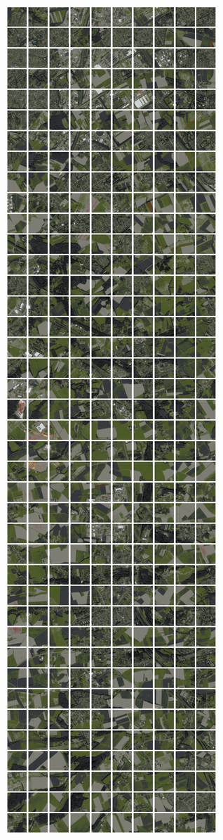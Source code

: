 <html>
<div>
<img src="https://github.com/HakkaTjakka/NL_TILE_MAP/blob/main/18/621/-1017/r.6210.-10170.png" height="44" width="44">
<img src="https://github.com/HakkaTjakka/NL_TILE_MAP/blob/main/18/621/-1017/r.6211.-10170.png" height="44" width="44">
<img src="https://github.com/HakkaTjakka/NL_TILE_MAP/blob/main/18/621/-1017/r.6212.-10170.png" height="44" width="44">
<img src="https://github.com/HakkaTjakka/NL_TILE_MAP/blob/main/18/621/-1017/r.6213.-10170.png" height="44" width="44">
<img src="https://github.com/HakkaTjakka/NL_TILE_MAP/blob/main/18/621/-1017/r.6214.-10170.png" height="44" width="44">
<img src="https://github.com/HakkaTjakka/NL_TILE_MAP/blob/main/18/621/-1017/r.6215.-10170.png" height="44" width="44">
<img src="https://github.com/HakkaTjakka/NL_TILE_MAP/blob/main/18/621/-1017/r.6216.-10170.png" height="44" width="44">
<img src="https://github.com/HakkaTjakka/NL_TILE_MAP/blob/main/18/621/-1017/r.6217.-10170.png" height="44" width="44">
<img src="https://github.com/HakkaTjakka/NL_TILE_MAP/blob/main/18/621/-1017/r.6218.-10170.png" height="44" width="44">
<img src="https://github.com/HakkaTjakka/NL_TILE_MAP/blob/main/18/621/-1017/r.6219.-10170.png" height="44" width="44">
<img src="https://github.com/HakkaTjakka/NL_TILE_MAP/blob/main/18/622/-1017/r.6220.-10170.png" height="44" width="44">
<img src="https://github.com/HakkaTjakka/NL_TILE_MAP/blob/main/18/622/-1017/r.6221.-10170.png" height="44" width="44">
<img src="https://github.com/HakkaTjakka/NL_TILE_MAP/blob/main/18/622/-1017/r.6222.-10170.png" height="44" width="44">
<img src="https://github.com/HakkaTjakka/NL_TILE_MAP/blob/main/18/622/-1017/r.6223.-10170.png" height="44" width="44">
<img src="https://github.com/HakkaTjakka/NL_TILE_MAP/blob/main/18/622/-1017/r.6224.-10170.png" height="44" width="44">
<img src="https://github.com/HakkaTjakka/NL_TILE_MAP/blob/main/18/622/-1017/r.6225.-10170.png" height="44" width="44">
<img src="https://github.com/HakkaTjakka/NL_TILE_MAP/blob/main/18/622/-1017/r.6226.-10170.png" height="44" width="44">
<img src="https://github.com/HakkaTjakka/NL_TILE_MAP/blob/main/18/622/-1017/r.6227.-10170.png" height="44" width="44">
<img src="https://github.com/HakkaTjakka/NL_TILE_MAP/blob/main/18/622/-1017/r.6228.-10170.png" height="44" width="44">
<img src="https://github.com/HakkaTjakka/NL_TILE_MAP/blob/main/18/622/-1017/r.6229.-10170.png" height="44" width="44">
<br>
<img src="https://github.com/HakkaTjakka/NL_TILE_MAP/blob/main/18/621/-1017/r.6210.-10169.png" height="44" width="44">
<img src="https://github.com/HakkaTjakka/NL_TILE_MAP/blob/main/18/621/-1017/r.6211.-10169.png" height="44" width="44">
<img src="https://github.com/HakkaTjakka/NL_TILE_MAP/blob/main/18/621/-1017/r.6212.-10169.png" height="44" width="44">
<img src="https://github.com/HakkaTjakka/NL_TILE_MAP/blob/main/18/621/-1017/r.6213.-10169.png" height="44" width="44">
<img src="https://github.com/HakkaTjakka/NL_TILE_MAP/blob/main/18/621/-1017/r.6214.-10169.png" height="44" width="44">
<img src="https://github.com/HakkaTjakka/NL_TILE_MAP/blob/main/18/621/-1017/r.6215.-10169.png" height="44" width="44">
<img src="https://github.com/HakkaTjakka/NL_TILE_MAP/blob/main/18/621/-1017/r.6216.-10169.png" height="44" width="44">
<img src="https://github.com/HakkaTjakka/NL_TILE_MAP/blob/main/18/621/-1017/r.6217.-10169.png" height="44" width="44">
<img src="https://github.com/HakkaTjakka/NL_TILE_MAP/blob/main/18/621/-1017/r.6218.-10169.png" height="44" width="44">
<img src="https://github.com/HakkaTjakka/NL_TILE_MAP/blob/main/18/621/-1017/r.6219.-10169.png" height="44" width="44">
<img src="https://github.com/HakkaTjakka/NL_TILE_MAP/blob/main/18/622/-1017/r.6220.-10169.png" height="44" width="44">
<img src="https://github.com/HakkaTjakka/NL_TILE_MAP/blob/main/18/622/-1017/r.6221.-10169.png" height="44" width="44">
<img src="https://github.com/HakkaTjakka/NL_TILE_MAP/blob/main/18/622/-1017/r.6222.-10169.png" height="44" width="44">
<img src="https://github.com/HakkaTjakka/NL_TILE_MAP/blob/main/18/622/-1017/r.6223.-10169.png" height="44" width="44">
<img src="https://github.com/HakkaTjakka/NL_TILE_MAP/blob/main/18/622/-1017/r.6224.-10169.png" height="44" width="44">
<img src="https://github.com/HakkaTjakka/NL_TILE_MAP/blob/main/18/622/-1017/r.6225.-10169.png" height="44" width="44">
<img src="https://github.com/HakkaTjakka/NL_TILE_MAP/blob/main/18/622/-1017/r.6226.-10169.png" height="44" width="44">
<img src="https://github.com/HakkaTjakka/NL_TILE_MAP/blob/main/18/622/-1017/r.6227.-10169.png" height="44" width="44">
<img src="https://github.com/HakkaTjakka/NL_TILE_MAP/blob/main/18/622/-1017/r.6228.-10169.png" height="44" width="44">
<img src="https://github.com/HakkaTjakka/NL_TILE_MAP/blob/main/18/622/-1017/r.6229.-10169.png" height="44" width="44">
<br>
<img src="https://github.com/HakkaTjakka/NL_TILE_MAP/blob/main/18/621/-1017/r.6210.-10168.png" height="44" width="44">
<img src="https://github.com/HakkaTjakka/NL_TILE_MAP/blob/main/18/621/-1017/r.6211.-10168.png" height="44" width="44">
<img src="https://github.com/HakkaTjakka/NL_TILE_MAP/blob/main/18/621/-1017/r.6212.-10168.png" height="44" width="44">
<img src="https://github.com/HakkaTjakka/NL_TILE_MAP/blob/main/18/621/-1017/r.6213.-10168.png" height="44" width="44">
<img src="https://github.com/HakkaTjakka/NL_TILE_MAP/blob/main/18/621/-1017/r.6214.-10168.png" height="44" width="44">
<img src="https://github.com/HakkaTjakka/NL_TILE_MAP/blob/main/18/621/-1017/r.6215.-10168.png" height="44" width="44">
<img src="https://github.com/HakkaTjakka/NL_TILE_MAP/blob/main/18/621/-1017/r.6216.-10168.png" height="44" width="44">
<img src="https://github.com/HakkaTjakka/NL_TILE_MAP/blob/main/18/621/-1017/r.6217.-10168.png" height="44" width="44">
<img src="https://github.com/HakkaTjakka/NL_TILE_MAP/blob/main/18/621/-1017/r.6218.-10168.png" height="44" width="44">
<img src="https://github.com/HakkaTjakka/NL_TILE_MAP/blob/main/18/621/-1017/r.6219.-10168.png" height="44" width="44">
<img src="https://github.com/HakkaTjakka/NL_TILE_MAP/blob/main/18/622/-1017/r.6220.-10168.png" height="44" width="44">
<img src="https://github.com/HakkaTjakka/NL_TILE_MAP/blob/main/18/622/-1017/r.6221.-10168.png" height="44" width="44">
<img src="https://github.com/HakkaTjakka/NL_TILE_MAP/blob/main/18/622/-1017/r.6222.-10168.png" height="44" width="44">
<img src="https://github.com/HakkaTjakka/NL_TILE_MAP/blob/main/18/622/-1017/r.6223.-10168.png" height="44" width="44">
<img src="https://github.com/HakkaTjakka/NL_TILE_MAP/blob/main/18/622/-1017/r.6224.-10168.png" height="44" width="44">
<img src="https://github.com/HakkaTjakka/NL_TILE_MAP/blob/main/18/622/-1017/r.6225.-10168.png" height="44" width="44">
<img src="https://github.com/HakkaTjakka/NL_TILE_MAP/blob/main/18/622/-1017/r.6226.-10168.png" height="44" width="44">
<img src="https://github.com/HakkaTjakka/NL_TILE_MAP/blob/main/18/622/-1017/r.6227.-10168.png" height="44" width="44">
<img src="https://github.com/HakkaTjakka/NL_TILE_MAP/blob/main/18/622/-1017/r.6228.-10168.png" height="44" width="44">
<img src="https://github.com/HakkaTjakka/NL_TILE_MAP/blob/main/18/622/-1017/r.6229.-10168.png" height="44" width="44">
<br>
<img src="https://github.com/HakkaTjakka/NL_TILE_MAP/blob/main/18/621/-1017/r.6210.-10167.png" height="44" width="44">
<img src="https://github.com/HakkaTjakka/NL_TILE_MAP/blob/main/18/621/-1017/r.6211.-10167.png" height="44" width="44">
<img src="https://github.com/HakkaTjakka/NL_TILE_MAP/blob/main/18/621/-1017/r.6212.-10167.png" height="44" width="44">
<img src="https://github.com/HakkaTjakka/NL_TILE_MAP/blob/main/18/621/-1017/r.6213.-10167.png" height="44" width="44">
<img src="https://github.com/HakkaTjakka/NL_TILE_MAP/blob/main/18/621/-1017/r.6214.-10167.png" height="44" width="44">
<img src="https://github.com/HakkaTjakka/NL_TILE_MAP/blob/main/18/621/-1017/r.6215.-10167.png" height="44" width="44">
<img src="https://github.com/HakkaTjakka/NL_TILE_MAP/blob/main/18/621/-1017/r.6216.-10167.png" height="44" width="44">
<img src="https://github.com/HakkaTjakka/NL_TILE_MAP/blob/main/18/621/-1017/r.6217.-10167.png" height="44" width="44">
<img src="https://github.com/HakkaTjakka/NL_TILE_MAP/blob/main/18/621/-1017/r.6218.-10167.png" height="44" width="44">
<img src="https://github.com/HakkaTjakka/NL_TILE_MAP/blob/main/18/621/-1017/r.6219.-10167.png" height="44" width="44">
<img src="https://github.com/HakkaTjakka/NL_TILE_MAP/blob/main/18/622/-1017/r.6220.-10167.png" height="44" width="44">
<img src="https://github.com/HakkaTjakka/NL_TILE_MAP/blob/main/18/622/-1017/r.6221.-10167.png" height="44" width="44">
<img src="https://github.com/HakkaTjakka/NL_TILE_MAP/blob/main/18/622/-1017/r.6222.-10167.png" height="44" width="44">
<img src="https://github.com/HakkaTjakka/NL_TILE_MAP/blob/main/18/622/-1017/r.6223.-10167.png" height="44" width="44">
<img src="https://github.com/HakkaTjakka/NL_TILE_MAP/blob/main/18/622/-1017/r.6224.-10167.png" height="44" width="44">
<img src="https://github.com/HakkaTjakka/NL_TILE_MAP/blob/main/18/622/-1017/r.6225.-10167.png" height="44" width="44">
<img src="https://github.com/HakkaTjakka/NL_TILE_MAP/blob/main/18/622/-1017/r.6226.-10167.png" height="44" width="44">
<img src="https://github.com/HakkaTjakka/NL_TILE_MAP/blob/main/18/622/-1017/r.6227.-10167.png" height="44" width="44">
<img src="https://github.com/HakkaTjakka/NL_TILE_MAP/blob/main/18/622/-1017/r.6228.-10167.png" height="44" width="44">
<img src="https://github.com/HakkaTjakka/NL_TILE_MAP/blob/main/18/622/-1017/r.6229.-10167.png" height="44" width="44">
<br>
<img src="https://github.com/HakkaTjakka/NL_TILE_MAP/blob/main/18/621/-1017/r.6210.-10166.png" height="44" width="44">
<img src="https://github.com/HakkaTjakka/NL_TILE_MAP/blob/main/18/621/-1017/r.6211.-10166.png" height="44" width="44">
<img src="https://github.com/HakkaTjakka/NL_TILE_MAP/blob/main/18/621/-1017/r.6212.-10166.png" height="44" width="44">
<img src="https://github.com/HakkaTjakka/NL_TILE_MAP/blob/main/18/621/-1017/r.6213.-10166.png" height="44" width="44">
<img src="https://github.com/HakkaTjakka/NL_TILE_MAP/blob/main/18/621/-1017/r.6214.-10166.png" height="44" width="44">
<img src="https://github.com/HakkaTjakka/NL_TILE_MAP/blob/main/18/621/-1017/r.6215.-10166.png" height="44" width="44">
<img src="https://github.com/HakkaTjakka/NL_TILE_MAP/blob/main/18/621/-1017/r.6216.-10166.png" height="44" width="44">
<img src="https://github.com/HakkaTjakka/NL_TILE_MAP/blob/main/18/621/-1017/r.6217.-10166.png" height="44" width="44">
<img src="https://github.com/HakkaTjakka/NL_TILE_MAP/blob/main/18/621/-1017/r.6218.-10166.png" height="44" width="44">
<img src="https://github.com/HakkaTjakka/NL_TILE_MAP/blob/main/18/621/-1017/r.6219.-10166.png" height="44" width="44">
<img src="https://github.com/HakkaTjakka/NL_TILE_MAP/blob/main/18/622/-1017/r.6220.-10166.png" height="44" width="44">
<img src="https://github.com/HakkaTjakka/NL_TILE_MAP/blob/main/18/622/-1017/r.6221.-10166.png" height="44" width="44">
<img src="https://github.com/HakkaTjakka/NL_TILE_MAP/blob/main/18/622/-1017/r.6222.-10166.png" height="44" width="44">
<img src="https://github.com/HakkaTjakka/NL_TILE_MAP/blob/main/18/622/-1017/r.6223.-10166.png" height="44" width="44">
<img src="https://github.com/HakkaTjakka/NL_TILE_MAP/blob/main/18/622/-1017/r.6224.-10166.png" height="44" width="44">
<img src="https://github.com/HakkaTjakka/NL_TILE_MAP/blob/main/18/622/-1017/r.6225.-10166.png" height="44" width="44">
<img src="https://github.com/HakkaTjakka/NL_TILE_MAP/blob/main/18/622/-1017/r.6226.-10166.png" height="44" width="44">
<img src="https://github.com/HakkaTjakka/NL_TILE_MAP/blob/main/18/622/-1017/r.6227.-10166.png" height="44" width="44">
<img src="https://github.com/HakkaTjakka/NL_TILE_MAP/blob/main/18/622/-1017/r.6228.-10166.png" height="44" width="44">
<img src="https://github.com/HakkaTjakka/NL_TILE_MAP/blob/main/18/622/-1017/r.6229.-10166.png" height="44" width="44">
<br>
<img src="https://github.com/HakkaTjakka/NL_TILE_MAP/blob/main/18/621/-1017/r.6210.-10165.png" height="44" width="44">
<img src="https://github.com/HakkaTjakka/NL_TILE_MAP/blob/main/18/621/-1017/r.6211.-10165.png" height="44" width="44">
<img src="https://github.com/HakkaTjakka/NL_TILE_MAP/blob/main/18/621/-1017/r.6212.-10165.png" height="44" width="44">
<img src="https://github.com/HakkaTjakka/NL_TILE_MAP/blob/main/18/621/-1017/r.6213.-10165.png" height="44" width="44">
<img src="https://github.com/HakkaTjakka/NL_TILE_MAP/blob/main/18/621/-1017/r.6214.-10165.png" height="44" width="44">
<img src="https://github.com/HakkaTjakka/NL_TILE_MAP/blob/main/18/621/-1017/r.6215.-10165.png" height="44" width="44">
<img src="https://github.com/HakkaTjakka/NL_TILE_MAP/blob/main/18/621/-1017/r.6216.-10165.png" height="44" width="44">
<img src="https://github.com/HakkaTjakka/NL_TILE_MAP/blob/main/18/621/-1017/r.6217.-10165.png" height="44" width="44">
<img src="https://github.com/HakkaTjakka/NL_TILE_MAP/blob/main/18/621/-1017/r.6218.-10165.png" height="44" width="44">
<img src="https://github.com/HakkaTjakka/NL_TILE_MAP/blob/main/18/621/-1017/r.6219.-10165.png" height="44" width="44">
<img src="https://github.com/HakkaTjakka/NL_TILE_MAP/blob/main/18/622/-1017/r.6220.-10165.png" height="44" width="44">
<img src="https://github.com/HakkaTjakka/NL_TILE_MAP/blob/main/18/622/-1017/r.6221.-10165.png" height="44" width="44">
<img src="https://github.com/HakkaTjakka/NL_TILE_MAP/blob/main/18/622/-1017/r.6222.-10165.png" height="44" width="44">
<img src="https://github.com/HakkaTjakka/NL_TILE_MAP/blob/main/18/622/-1017/r.6223.-10165.png" height="44" width="44">
<img src="https://github.com/HakkaTjakka/NL_TILE_MAP/blob/main/18/622/-1017/r.6224.-10165.png" height="44" width="44">
<img src="https://github.com/HakkaTjakka/NL_TILE_MAP/blob/main/18/622/-1017/r.6225.-10165.png" height="44" width="44">
<img src="https://github.com/HakkaTjakka/NL_TILE_MAP/blob/main/18/622/-1017/r.6226.-10165.png" height="44" width="44">
<img src="https://github.com/HakkaTjakka/NL_TILE_MAP/blob/main/18/622/-1017/r.6227.-10165.png" height="44" width="44">
<img src="https://github.com/HakkaTjakka/NL_TILE_MAP/blob/main/18/622/-1017/r.6228.-10165.png" height="44" width="44">
<img src="https://github.com/HakkaTjakka/NL_TILE_MAP/blob/main/18/622/-1017/r.6229.-10165.png" height="44" width="44">
<br>
<img src="https://github.com/HakkaTjakka/NL_TILE_MAP/blob/main/18/621/-1017/r.6210.-10164.png" height="44" width="44">
<img src="https://github.com/HakkaTjakka/NL_TILE_MAP/blob/main/18/621/-1017/r.6211.-10164.png" height="44" width="44">
<img src="https://github.com/HakkaTjakka/NL_TILE_MAP/blob/main/18/621/-1017/r.6212.-10164.png" height="44" width="44">
<img src="https://github.com/HakkaTjakka/NL_TILE_MAP/blob/main/18/621/-1017/r.6213.-10164.png" height="44" width="44">
<img src="https://github.com/HakkaTjakka/NL_TILE_MAP/blob/main/18/621/-1017/r.6214.-10164.png" height="44" width="44">
<img src="https://github.com/HakkaTjakka/NL_TILE_MAP/blob/main/18/621/-1017/r.6215.-10164.png" height="44" width="44">
<img src="https://github.com/HakkaTjakka/NL_TILE_MAP/blob/main/18/621/-1017/r.6216.-10164.png" height="44" width="44">
<img src="https://github.com/HakkaTjakka/NL_TILE_MAP/blob/main/18/621/-1017/r.6217.-10164.png" height="44" width="44">
<img src="https://github.com/HakkaTjakka/NL_TILE_MAP/blob/main/18/621/-1017/r.6218.-10164.png" height="44" width="44">
<img src="https://github.com/HakkaTjakka/NL_TILE_MAP/blob/main/18/621/-1017/r.6219.-10164.png" height="44" width="44">
<img src="https://github.com/HakkaTjakka/NL_TILE_MAP/blob/main/18/622/-1017/r.6220.-10164.png" height="44" width="44">
<img src="https://github.com/HakkaTjakka/NL_TILE_MAP/blob/main/18/622/-1017/r.6221.-10164.png" height="44" width="44">
<img src="https://github.com/HakkaTjakka/NL_TILE_MAP/blob/main/18/622/-1017/r.6222.-10164.png" height="44" width="44">
<img src="https://github.com/HakkaTjakka/NL_TILE_MAP/blob/main/18/622/-1017/r.6223.-10164.png" height="44" width="44">
<img src="https://github.com/HakkaTjakka/NL_TILE_MAP/blob/main/18/622/-1017/r.6224.-10164.png" height="44" width="44">
<img src="https://github.com/HakkaTjakka/NL_TILE_MAP/blob/main/18/622/-1017/r.6225.-10164.png" height="44" width="44">
<img src="https://github.com/HakkaTjakka/NL_TILE_MAP/blob/main/18/622/-1017/r.6226.-10164.png" height="44" width="44">
<img src="https://github.com/HakkaTjakka/NL_TILE_MAP/blob/main/18/622/-1017/r.6227.-10164.png" height="44" width="44">
<img src="https://github.com/HakkaTjakka/NL_TILE_MAP/blob/main/18/622/-1017/r.6228.-10164.png" height="44" width="44">
<img src="https://github.com/HakkaTjakka/NL_TILE_MAP/blob/main/18/622/-1017/r.6229.-10164.png" height="44" width="44">
<br>
<img src="https://github.com/HakkaTjakka/NL_TILE_MAP/blob/main/18/621/-1017/r.6210.-10163.png" height="44" width="44">
<img src="https://github.com/HakkaTjakka/NL_TILE_MAP/blob/main/18/621/-1017/r.6211.-10163.png" height="44" width="44">
<img src="https://github.com/HakkaTjakka/NL_TILE_MAP/blob/main/18/621/-1017/r.6212.-10163.png" height="44" width="44">
<img src="https://github.com/HakkaTjakka/NL_TILE_MAP/blob/main/18/621/-1017/r.6213.-10163.png" height="44" width="44">
<img src="https://github.com/HakkaTjakka/NL_TILE_MAP/blob/main/18/621/-1017/r.6214.-10163.png" height="44" width="44">
<img src="https://github.com/HakkaTjakka/NL_TILE_MAP/blob/main/18/621/-1017/r.6215.-10163.png" height="44" width="44">
<img src="https://github.com/HakkaTjakka/NL_TILE_MAP/blob/main/18/621/-1017/r.6216.-10163.png" height="44" width="44">
<img src="https://github.com/HakkaTjakka/NL_TILE_MAP/blob/main/18/621/-1017/r.6217.-10163.png" height="44" width="44">
<img src="https://github.com/HakkaTjakka/NL_TILE_MAP/blob/main/18/621/-1017/r.6218.-10163.png" height="44" width="44">
<img src="https://github.com/HakkaTjakka/NL_TILE_MAP/blob/main/18/621/-1017/r.6219.-10163.png" height="44" width="44">
<img src="https://github.com/HakkaTjakka/NL_TILE_MAP/blob/main/18/622/-1017/r.6220.-10163.png" height="44" width="44">
<img src="https://github.com/HakkaTjakka/NL_TILE_MAP/blob/main/18/622/-1017/r.6221.-10163.png" height="44" width="44">
<img src="https://github.com/HakkaTjakka/NL_TILE_MAP/blob/main/18/622/-1017/r.6222.-10163.png" height="44" width="44">
<img src="https://github.com/HakkaTjakka/NL_TILE_MAP/blob/main/18/622/-1017/r.6223.-10163.png" height="44" width="44">
<img src="https://github.com/HakkaTjakka/NL_TILE_MAP/blob/main/18/622/-1017/r.6224.-10163.png" height="44" width="44">
<img src="https://github.com/HakkaTjakka/NL_TILE_MAP/blob/main/18/622/-1017/r.6225.-10163.png" height="44" width="44">
<img src="https://github.com/HakkaTjakka/NL_TILE_MAP/blob/main/18/622/-1017/r.6226.-10163.png" height="44" width="44">
<img src="https://github.com/HakkaTjakka/NL_TILE_MAP/blob/main/18/622/-1017/r.6227.-10163.png" height="44" width="44">
<img src="https://github.com/HakkaTjakka/NL_TILE_MAP/blob/main/18/622/-1017/r.6228.-10163.png" height="44" width="44">
<img src="https://github.com/HakkaTjakka/NL_TILE_MAP/blob/main/18/622/-1017/r.6229.-10163.png" height="44" width="44">
<br>
<img src="https://github.com/HakkaTjakka/NL_TILE_MAP/blob/main/18/621/-1017/r.6210.-10162.png" height="44" width="44">
<img src="https://github.com/HakkaTjakka/NL_TILE_MAP/blob/main/18/621/-1017/r.6211.-10162.png" height="44" width="44">
<img src="https://github.com/HakkaTjakka/NL_TILE_MAP/blob/main/18/621/-1017/r.6212.-10162.png" height="44" width="44">
<img src="https://github.com/HakkaTjakka/NL_TILE_MAP/blob/main/18/621/-1017/r.6213.-10162.png" height="44" width="44">
<img src="https://github.com/HakkaTjakka/NL_TILE_MAP/blob/main/18/621/-1017/r.6214.-10162.png" height="44" width="44">
<img src="https://github.com/HakkaTjakka/NL_TILE_MAP/blob/main/18/621/-1017/r.6215.-10162.png" height="44" width="44">
<img src="https://github.com/HakkaTjakka/NL_TILE_MAP/blob/main/18/621/-1017/r.6216.-10162.png" height="44" width="44">
<img src="https://github.com/HakkaTjakka/NL_TILE_MAP/blob/main/18/621/-1017/r.6217.-10162.png" height="44" width="44">
<img src="https://github.com/HakkaTjakka/NL_TILE_MAP/blob/main/18/621/-1017/r.6218.-10162.png" height="44" width="44">
<img src="https://github.com/HakkaTjakka/NL_TILE_MAP/blob/main/18/621/-1017/r.6219.-10162.png" height="44" width="44">
<img src="https://github.com/HakkaTjakka/NL_TILE_MAP/blob/main/18/622/-1017/r.6220.-10162.png" height="44" width="44">
<img src="https://github.com/HakkaTjakka/NL_TILE_MAP/blob/main/18/622/-1017/r.6221.-10162.png" height="44" width="44">
<img src="https://github.com/HakkaTjakka/NL_TILE_MAP/blob/main/18/622/-1017/r.6222.-10162.png" height="44" width="44">
<img src="https://github.com/HakkaTjakka/NL_TILE_MAP/blob/main/18/622/-1017/r.6223.-10162.png" height="44" width="44">
<img src="https://github.com/HakkaTjakka/NL_TILE_MAP/blob/main/18/622/-1017/r.6224.-10162.png" height="44" width="44">
<img src="https://github.com/HakkaTjakka/NL_TILE_MAP/blob/main/18/622/-1017/r.6225.-10162.png" height="44" width="44">
<img src="https://github.com/HakkaTjakka/NL_TILE_MAP/blob/main/18/622/-1017/r.6226.-10162.png" height="44" width="44">
<img src="https://github.com/HakkaTjakka/NL_TILE_MAP/blob/main/18/622/-1017/r.6227.-10162.png" height="44" width="44">
<img src="https://github.com/HakkaTjakka/NL_TILE_MAP/blob/main/18/622/-1017/r.6228.-10162.png" height="44" width="44">
<img src="https://github.com/HakkaTjakka/NL_TILE_MAP/blob/main/18/622/-1017/r.6229.-10162.png" height="44" width="44">
<br>
<img src="https://github.com/HakkaTjakka/NL_TILE_MAP/blob/main/18/621/-1017/r.6210.-10161.png" height="44" width="44">
<img src="https://github.com/HakkaTjakka/NL_TILE_MAP/blob/main/18/621/-1017/r.6211.-10161.png" height="44" width="44">
<img src="https://github.com/HakkaTjakka/NL_TILE_MAP/blob/main/18/621/-1017/r.6212.-10161.png" height="44" width="44">
<img src="https://github.com/HakkaTjakka/NL_TILE_MAP/blob/main/18/621/-1017/r.6213.-10161.png" height="44" width="44">
<img src="https://github.com/HakkaTjakka/NL_TILE_MAP/blob/main/18/621/-1017/r.6214.-10161.png" height="44" width="44">
<img src="https://github.com/HakkaTjakka/NL_TILE_MAP/blob/main/18/621/-1017/r.6215.-10161.png" height="44" width="44">
<img src="https://github.com/HakkaTjakka/NL_TILE_MAP/blob/main/18/621/-1017/r.6216.-10161.png" height="44" width="44">
<img src="https://github.com/HakkaTjakka/NL_TILE_MAP/blob/main/18/621/-1017/r.6217.-10161.png" height="44" width="44">
<img src="https://github.com/HakkaTjakka/NL_TILE_MAP/blob/main/18/621/-1017/r.6218.-10161.png" height="44" width="44">
<img src="https://github.com/HakkaTjakka/NL_TILE_MAP/blob/main/18/621/-1017/r.6219.-10161.png" height="44" width="44">
<img src="https://github.com/HakkaTjakka/NL_TILE_MAP/blob/main/18/622/-1017/r.6220.-10161.png" height="44" width="44">
<img src="https://github.com/HakkaTjakka/NL_TILE_MAP/blob/main/18/622/-1017/r.6221.-10161.png" height="44" width="44">
<img src="https://github.com/HakkaTjakka/NL_TILE_MAP/blob/main/18/622/-1017/r.6222.-10161.png" height="44" width="44">
<img src="https://github.com/HakkaTjakka/NL_TILE_MAP/blob/main/18/622/-1017/r.6223.-10161.png" height="44" width="44">
<img src="https://github.com/HakkaTjakka/NL_TILE_MAP/blob/main/18/622/-1017/r.6224.-10161.png" height="44" width="44">
<img src="https://github.com/HakkaTjakka/NL_TILE_MAP/blob/main/18/622/-1017/r.6225.-10161.png" height="44" width="44">
<img src="https://github.com/HakkaTjakka/NL_TILE_MAP/blob/main/18/622/-1017/r.6226.-10161.png" height="44" width="44">
<img src="https://github.com/HakkaTjakka/NL_TILE_MAP/blob/main/18/622/-1017/r.6227.-10161.png" height="44" width="44">
<img src="https://github.com/HakkaTjakka/NL_TILE_MAP/blob/main/18/622/-1017/r.6228.-10161.png" height="44" width="44">
<img src="https://github.com/HakkaTjakka/NL_TILE_MAP/blob/main/18/622/-1017/r.6229.-10161.png" height="44" width="44">
<br>
<img src="https://github.com/HakkaTjakka/NL_TILE_MAP/blob/main/18/621/-1016/r.6210.-10160.png" height="44" width="44">
<img src="https://github.com/HakkaTjakka/NL_TILE_MAP/blob/main/18/621/-1016/r.6211.-10160.png" height="44" width="44">
<img src="https://github.com/HakkaTjakka/NL_TILE_MAP/blob/main/18/621/-1016/r.6212.-10160.png" height="44" width="44">
<img src="https://github.com/HakkaTjakka/NL_TILE_MAP/blob/main/18/621/-1016/r.6213.-10160.png" height="44" width="44">
<img src="https://github.com/HakkaTjakka/NL_TILE_MAP/blob/main/18/621/-1016/r.6214.-10160.png" height="44" width="44">
<img src="https://github.com/HakkaTjakka/NL_TILE_MAP/blob/main/18/621/-1016/r.6215.-10160.png" height="44" width="44">
<img src="https://github.com/HakkaTjakka/NL_TILE_MAP/blob/main/18/621/-1016/r.6216.-10160.png" height="44" width="44">
<img src="https://github.com/HakkaTjakka/NL_TILE_MAP/blob/main/18/621/-1016/r.6217.-10160.png" height="44" width="44">
<img src="https://github.com/HakkaTjakka/NL_TILE_MAP/blob/main/18/621/-1016/r.6218.-10160.png" height="44" width="44">
<img src="https://github.com/HakkaTjakka/NL_TILE_MAP/blob/main/18/621/-1016/r.6219.-10160.png" height="44" width="44">
<img src="https://github.com/HakkaTjakka/NL_TILE_MAP/blob/main/18/622/-1016/r.6220.-10160.png" height="44" width="44">
<img src="https://github.com/HakkaTjakka/NL_TILE_MAP/blob/main/18/622/-1016/r.6221.-10160.png" height="44" width="44">
<img src="https://github.com/HakkaTjakka/NL_TILE_MAP/blob/main/18/622/-1016/r.6222.-10160.png" height="44" width="44">
<img src="https://github.com/HakkaTjakka/NL_TILE_MAP/blob/main/18/622/-1016/r.6223.-10160.png" height="44" width="44">
<img src="https://github.com/HakkaTjakka/NL_TILE_MAP/blob/main/18/622/-1016/r.6224.-10160.png" height="44" width="44">
<img src="https://github.com/HakkaTjakka/NL_TILE_MAP/blob/main/18/622/-1016/r.6225.-10160.png" height="44" width="44">
<img src="https://github.com/HakkaTjakka/NL_TILE_MAP/blob/main/18/622/-1016/r.6226.-10160.png" height="44" width="44">
<img src="https://github.com/HakkaTjakka/NL_TILE_MAP/blob/main/18/622/-1016/r.6227.-10160.png" height="44" width="44">
<img src="https://github.com/HakkaTjakka/NL_TILE_MAP/blob/main/18/622/-1016/r.6228.-10160.png" height="44" width="44">
<img src="https://github.com/HakkaTjakka/NL_TILE_MAP/blob/main/18/622/-1016/r.6229.-10160.png" height="44" width="44">
<br>
<img src="https://github.com/HakkaTjakka/NL_TILE_MAP/blob/main/18/621/-1016/r.6210.-10159.png" height="44" width="44">
<img src="https://github.com/HakkaTjakka/NL_TILE_MAP/blob/main/18/621/-1016/r.6211.-10159.png" height="44" width="44">
<img src="https://github.com/HakkaTjakka/NL_TILE_MAP/blob/main/18/621/-1016/r.6212.-10159.png" height="44" width="44">
<img src="https://github.com/HakkaTjakka/NL_TILE_MAP/blob/main/18/621/-1016/r.6213.-10159.png" height="44" width="44">
<img src="https://github.com/HakkaTjakka/NL_TILE_MAP/blob/main/18/621/-1016/r.6214.-10159.png" height="44" width="44">
<img src="https://github.com/HakkaTjakka/NL_TILE_MAP/blob/main/18/621/-1016/r.6215.-10159.png" height="44" width="44">
<img src="https://github.com/HakkaTjakka/NL_TILE_MAP/blob/main/18/621/-1016/r.6216.-10159.png" height="44" width="44">
<img src="https://github.com/HakkaTjakka/NL_TILE_MAP/blob/main/18/621/-1016/r.6217.-10159.png" height="44" width="44">
<img src="https://github.com/HakkaTjakka/NL_TILE_MAP/blob/main/18/621/-1016/r.6218.-10159.png" height="44" width="44">
<img src="https://github.com/HakkaTjakka/NL_TILE_MAP/blob/main/18/621/-1016/r.6219.-10159.png" height="44" width="44">
<img src="https://github.com/HakkaTjakka/NL_TILE_MAP/blob/main/18/622/-1016/r.6220.-10159.png" height="44" width="44">
<img src="https://github.com/HakkaTjakka/NL_TILE_MAP/blob/main/18/622/-1016/r.6221.-10159.png" height="44" width="44">
<img src="https://github.com/HakkaTjakka/NL_TILE_MAP/blob/main/18/622/-1016/r.6222.-10159.png" height="44" width="44">
<img src="https://github.com/HakkaTjakka/NL_TILE_MAP/blob/main/18/622/-1016/r.6223.-10159.png" height="44" width="44">
<img src="https://github.com/HakkaTjakka/NL_TILE_MAP/blob/main/18/622/-1016/r.6224.-10159.png" height="44" width="44">
<img src="https://github.com/HakkaTjakka/NL_TILE_MAP/blob/main/18/622/-1016/r.6225.-10159.png" height="44" width="44">
<img src="https://github.com/HakkaTjakka/NL_TILE_MAP/blob/main/18/622/-1016/r.6226.-10159.png" height="44" width="44">
<img src="https://github.com/HakkaTjakka/NL_TILE_MAP/blob/main/18/622/-1016/r.6227.-10159.png" height="44" width="44">
<img src="https://github.com/HakkaTjakka/NL_TILE_MAP/blob/main/18/622/-1016/r.6228.-10159.png" height="44" width="44">
<img src="https://github.com/HakkaTjakka/NL_TILE_MAP/blob/main/18/622/-1016/r.6229.-10159.png" height="44" width="44">
<br>
<img src="https://github.com/HakkaTjakka/NL_TILE_MAP/blob/main/18/621/-1016/r.6210.-10158.png" height="44" width="44">
<img src="https://github.com/HakkaTjakka/NL_TILE_MAP/blob/main/18/621/-1016/r.6211.-10158.png" height="44" width="44">
<img src="https://github.com/HakkaTjakka/NL_TILE_MAP/blob/main/18/621/-1016/r.6212.-10158.png" height="44" width="44">
<img src="https://github.com/HakkaTjakka/NL_TILE_MAP/blob/main/18/621/-1016/r.6213.-10158.png" height="44" width="44">
<img src="https://github.com/HakkaTjakka/NL_TILE_MAP/blob/main/18/621/-1016/r.6214.-10158.png" height="44" width="44">
<img src="https://github.com/HakkaTjakka/NL_TILE_MAP/blob/main/18/621/-1016/r.6215.-10158.png" height="44" width="44">
<img src="https://github.com/HakkaTjakka/NL_TILE_MAP/blob/main/18/621/-1016/r.6216.-10158.png" height="44" width="44">
<img src="https://github.com/HakkaTjakka/NL_TILE_MAP/blob/main/18/621/-1016/r.6217.-10158.png" height="44" width="44">
<img src="https://github.com/HakkaTjakka/NL_TILE_MAP/blob/main/18/621/-1016/r.6218.-10158.png" height="44" width="44">
<img src="https://github.com/HakkaTjakka/NL_TILE_MAP/blob/main/18/621/-1016/r.6219.-10158.png" height="44" width="44">
<img src="https://github.com/HakkaTjakka/NL_TILE_MAP/blob/main/18/622/-1016/r.6220.-10158.png" height="44" width="44">
<img src="https://github.com/HakkaTjakka/NL_TILE_MAP/blob/main/18/622/-1016/r.6221.-10158.png" height="44" width="44">
<img src="https://github.com/HakkaTjakka/NL_TILE_MAP/blob/main/18/622/-1016/r.6222.-10158.png" height="44" width="44">
<img src="https://github.com/HakkaTjakka/NL_TILE_MAP/blob/main/18/622/-1016/r.6223.-10158.png" height="44" width="44">
<img src="https://github.com/HakkaTjakka/NL_TILE_MAP/blob/main/18/622/-1016/r.6224.-10158.png" height="44" width="44">
<img src="https://github.com/HakkaTjakka/NL_TILE_MAP/blob/main/18/622/-1016/r.6225.-10158.png" height="44" width="44">
<img src="https://github.com/HakkaTjakka/NL_TILE_MAP/blob/main/18/622/-1016/r.6226.-10158.png" height="44" width="44">
<img src="https://github.com/HakkaTjakka/NL_TILE_MAP/blob/main/18/622/-1016/r.6227.-10158.png" height="44" width="44">
<img src="https://github.com/HakkaTjakka/NL_TILE_MAP/blob/main/18/622/-1016/r.6228.-10158.png" height="44" width="44">
<img src="https://github.com/HakkaTjakka/NL_TILE_MAP/blob/main/18/622/-1016/r.6229.-10158.png" height="44" width="44">
<br>
<img src="https://github.com/HakkaTjakka/NL_TILE_MAP/blob/main/18/621/-1016/r.6210.-10157.png" height="44" width="44">
<img src="https://github.com/HakkaTjakka/NL_TILE_MAP/blob/main/18/621/-1016/r.6211.-10157.png" height="44" width="44">
<img src="https://github.com/HakkaTjakka/NL_TILE_MAP/blob/main/18/621/-1016/r.6212.-10157.png" height="44" width="44">
<img src="https://github.com/HakkaTjakka/NL_TILE_MAP/blob/main/18/621/-1016/r.6213.-10157.png" height="44" width="44">
<img src="https://github.com/HakkaTjakka/NL_TILE_MAP/blob/main/18/621/-1016/r.6214.-10157.png" height="44" width="44">
<img src="https://github.com/HakkaTjakka/NL_TILE_MAP/blob/main/18/621/-1016/r.6215.-10157.png" height="44" width="44">
<img src="https://github.com/HakkaTjakka/NL_TILE_MAP/blob/main/18/621/-1016/r.6216.-10157.png" height="44" width="44">
<img src="https://github.com/HakkaTjakka/NL_TILE_MAP/blob/main/18/621/-1016/r.6217.-10157.png" height="44" width="44">
<img src="https://github.com/HakkaTjakka/NL_TILE_MAP/blob/main/18/621/-1016/r.6218.-10157.png" height="44" width="44">
<img src="https://github.com/HakkaTjakka/NL_TILE_MAP/blob/main/18/621/-1016/r.6219.-10157.png" height="44" width="44">
<img src="https://github.com/HakkaTjakka/NL_TILE_MAP/blob/main/18/622/-1016/r.6220.-10157.png" height="44" width="44">
<img src="https://github.com/HakkaTjakka/NL_TILE_MAP/blob/main/18/622/-1016/r.6221.-10157.png" height="44" width="44">
<img src="https://github.com/HakkaTjakka/NL_TILE_MAP/blob/main/18/622/-1016/r.6222.-10157.png" height="44" width="44">
<img src="https://github.com/HakkaTjakka/NL_TILE_MAP/blob/main/18/622/-1016/r.6223.-10157.png" height="44" width="44">
<img src="https://github.com/HakkaTjakka/NL_TILE_MAP/blob/main/18/622/-1016/r.6224.-10157.png" height="44" width="44">
<img src="https://github.com/HakkaTjakka/NL_TILE_MAP/blob/main/18/622/-1016/r.6225.-10157.png" height="44" width="44">
<img src="https://github.com/HakkaTjakka/NL_TILE_MAP/blob/main/18/622/-1016/r.6226.-10157.png" height="44" width="44">
<img src="https://github.com/HakkaTjakka/NL_TILE_MAP/blob/main/18/622/-1016/r.6227.-10157.png" height="44" width="44">
<img src="https://github.com/HakkaTjakka/NL_TILE_MAP/blob/main/18/622/-1016/r.6228.-10157.png" height="44" width="44">
<img src="https://github.com/HakkaTjakka/NL_TILE_MAP/blob/main/18/622/-1016/r.6229.-10157.png" height="44" width="44">
<br>
<img src="https://github.com/HakkaTjakka/NL_TILE_MAP/blob/main/18/621/-1016/r.6210.-10156.png" height="44" width="44">
<img src="https://github.com/HakkaTjakka/NL_TILE_MAP/blob/main/18/621/-1016/r.6211.-10156.png" height="44" width="44">
<img src="https://github.com/HakkaTjakka/NL_TILE_MAP/blob/main/18/621/-1016/r.6212.-10156.png" height="44" width="44">
<img src="https://github.com/HakkaTjakka/NL_TILE_MAP/blob/main/18/621/-1016/r.6213.-10156.png" height="44" width="44">
<img src="https://github.com/HakkaTjakka/NL_TILE_MAP/blob/main/18/621/-1016/r.6214.-10156.png" height="44" width="44">
<img src="https://github.com/HakkaTjakka/NL_TILE_MAP/blob/main/18/621/-1016/r.6215.-10156.png" height="44" width="44">
<img src="https://github.com/HakkaTjakka/NL_TILE_MAP/blob/main/18/621/-1016/r.6216.-10156.png" height="44" width="44">
<img src="https://github.com/HakkaTjakka/NL_TILE_MAP/blob/main/18/621/-1016/r.6217.-10156.png" height="44" width="44">
<img src="https://github.com/HakkaTjakka/NL_TILE_MAP/blob/main/18/621/-1016/r.6218.-10156.png" height="44" width="44">
<img src="https://github.com/HakkaTjakka/NL_TILE_MAP/blob/main/18/621/-1016/r.6219.-10156.png" height="44" width="44">
<img src="https://github.com/HakkaTjakka/NL_TILE_MAP/blob/main/18/622/-1016/r.6220.-10156.png" height="44" width="44">
<img src="https://github.com/HakkaTjakka/NL_TILE_MAP/blob/main/18/622/-1016/r.6221.-10156.png" height="44" width="44">
<img src="https://github.com/HakkaTjakka/NL_TILE_MAP/blob/main/18/622/-1016/r.6222.-10156.png" height="44" width="44">
<img src="https://github.com/HakkaTjakka/NL_TILE_MAP/blob/main/18/622/-1016/r.6223.-10156.png" height="44" width="44">
<img src="https://github.com/HakkaTjakka/NL_TILE_MAP/blob/main/18/622/-1016/r.6224.-10156.png" height="44" width="44">
<img src="https://github.com/HakkaTjakka/NL_TILE_MAP/blob/main/18/622/-1016/r.6225.-10156.png" height="44" width="44">
<img src="https://github.com/HakkaTjakka/NL_TILE_MAP/blob/main/18/622/-1016/r.6226.-10156.png" height="44" width="44">
<img src="https://github.com/HakkaTjakka/NL_TILE_MAP/blob/main/18/622/-1016/r.6227.-10156.png" height="44" width="44">
<img src="https://github.com/HakkaTjakka/NL_TILE_MAP/blob/main/18/622/-1016/r.6228.-10156.png" height="44" width="44">
<img src="https://github.com/HakkaTjakka/NL_TILE_MAP/blob/main/18/622/-1016/r.6229.-10156.png" height="44" width="44">
<br>
<img src="https://github.com/HakkaTjakka/NL_TILE_MAP/blob/main/18/621/-1016/r.6210.-10155.png" height="44" width="44">
<img src="https://github.com/HakkaTjakka/NL_TILE_MAP/blob/main/18/621/-1016/r.6211.-10155.png" height="44" width="44">
<img src="https://github.com/HakkaTjakka/NL_TILE_MAP/blob/main/18/621/-1016/r.6212.-10155.png" height="44" width="44">
<img src="https://github.com/HakkaTjakka/NL_TILE_MAP/blob/main/18/621/-1016/r.6213.-10155.png" height="44" width="44">
<img src="https://github.com/HakkaTjakka/NL_TILE_MAP/blob/main/18/621/-1016/r.6214.-10155.png" height="44" width="44">
<img src="https://github.com/HakkaTjakka/NL_TILE_MAP/blob/main/18/621/-1016/r.6215.-10155.png" height="44" width="44">
<img src="https://github.com/HakkaTjakka/NL_TILE_MAP/blob/main/18/621/-1016/r.6216.-10155.png" height="44" width="44">
<img src="https://github.com/HakkaTjakka/NL_TILE_MAP/blob/main/18/621/-1016/r.6217.-10155.png" height="44" width="44">
<img src="https://github.com/HakkaTjakka/NL_TILE_MAP/blob/main/18/621/-1016/r.6218.-10155.png" height="44" width="44">
<img src="https://github.com/HakkaTjakka/NL_TILE_MAP/blob/main/18/621/-1016/r.6219.-10155.png" height="44" width="44">
<img src="https://github.com/HakkaTjakka/NL_TILE_MAP/blob/main/18/622/-1016/r.6220.-10155.png" height="44" width="44">
<img src="https://github.com/HakkaTjakka/NL_TILE_MAP/blob/main/18/622/-1016/r.6221.-10155.png" height="44" width="44">
<img src="https://github.com/HakkaTjakka/NL_TILE_MAP/blob/main/18/622/-1016/r.6222.-10155.png" height="44" width="44">
<img src="https://github.com/HakkaTjakka/NL_TILE_MAP/blob/main/18/622/-1016/r.6223.-10155.png" height="44" width="44">
<img src="https://github.com/HakkaTjakka/NL_TILE_MAP/blob/main/18/622/-1016/r.6224.-10155.png" height="44" width="44">
<img src="https://github.com/HakkaTjakka/NL_TILE_MAP/blob/main/18/622/-1016/r.6225.-10155.png" height="44" width="44">
<img src="https://github.com/HakkaTjakka/NL_TILE_MAP/blob/main/18/622/-1016/r.6226.-10155.png" height="44" width="44">
<img src="https://github.com/HakkaTjakka/NL_TILE_MAP/blob/main/18/622/-1016/r.6227.-10155.png" height="44" width="44">
<img src="https://github.com/HakkaTjakka/NL_TILE_MAP/blob/main/18/622/-1016/r.6228.-10155.png" height="44" width="44">
<img src="https://github.com/HakkaTjakka/NL_TILE_MAP/blob/main/18/622/-1016/r.6229.-10155.png" height="44" width="44">
<br>
<img src="https://github.com/HakkaTjakka/NL_TILE_MAP/blob/main/18/621/-1016/r.6210.-10154.png" height="44" width="44">
<img src="https://github.com/HakkaTjakka/NL_TILE_MAP/blob/main/18/621/-1016/r.6211.-10154.png" height="44" width="44">
<img src="https://github.com/HakkaTjakka/NL_TILE_MAP/blob/main/18/621/-1016/r.6212.-10154.png" height="44" width="44">
<img src="https://github.com/HakkaTjakka/NL_TILE_MAP/blob/main/18/621/-1016/r.6213.-10154.png" height="44" width="44">
<img src="https://github.com/HakkaTjakka/NL_TILE_MAP/blob/main/18/621/-1016/r.6214.-10154.png" height="44" width="44">
<img src="https://github.com/HakkaTjakka/NL_TILE_MAP/blob/main/18/621/-1016/r.6215.-10154.png" height="44" width="44">
<img src="https://github.com/HakkaTjakka/NL_TILE_MAP/blob/main/18/621/-1016/r.6216.-10154.png" height="44" width="44">
<img src="https://github.com/HakkaTjakka/NL_TILE_MAP/blob/main/18/621/-1016/r.6217.-10154.png" height="44" width="44">
<img src="https://github.com/HakkaTjakka/NL_TILE_MAP/blob/main/18/621/-1016/r.6218.-10154.png" height="44" width="44">
<img src="https://github.com/HakkaTjakka/NL_TILE_MAP/blob/main/18/621/-1016/r.6219.-10154.png" height="44" width="44">
<img src="https://github.com/HakkaTjakka/NL_TILE_MAP/blob/main/18/622/-1016/r.6220.-10154.png" height="44" width="44">
<img src="https://github.com/HakkaTjakka/NL_TILE_MAP/blob/main/18/622/-1016/r.6221.-10154.png" height="44" width="44">
<img src="https://github.com/HakkaTjakka/NL_TILE_MAP/blob/main/18/622/-1016/r.6222.-10154.png" height="44" width="44">
<img src="https://github.com/HakkaTjakka/NL_TILE_MAP/blob/main/18/622/-1016/r.6223.-10154.png" height="44" width="44">
<img src="https://github.com/HakkaTjakka/NL_TILE_MAP/blob/main/18/622/-1016/r.6224.-10154.png" height="44" width="44">
<img src="https://github.com/HakkaTjakka/NL_TILE_MAP/blob/main/18/622/-1016/r.6225.-10154.png" height="44" width="44">
<img src="https://github.com/HakkaTjakka/NL_TILE_MAP/blob/main/18/622/-1016/r.6226.-10154.png" height="44" width="44">
<img src="https://github.com/HakkaTjakka/NL_TILE_MAP/blob/main/18/622/-1016/r.6227.-10154.png" height="44" width="44">
<img src="https://github.com/HakkaTjakka/NL_TILE_MAP/blob/main/18/622/-1016/r.6228.-10154.png" height="44" width="44">
<img src="https://github.com/HakkaTjakka/NL_TILE_MAP/blob/main/18/622/-1016/r.6229.-10154.png" height="44" width="44">
<br>
<img src="https://github.com/HakkaTjakka/NL_TILE_MAP/blob/main/18/621/-1016/r.6210.-10153.png" height="44" width="44">
<img src="https://github.com/HakkaTjakka/NL_TILE_MAP/blob/main/18/621/-1016/r.6211.-10153.png" height="44" width="44">
<img src="https://github.com/HakkaTjakka/NL_TILE_MAP/blob/main/18/621/-1016/r.6212.-10153.png" height="44" width="44">
<img src="https://github.com/HakkaTjakka/NL_TILE_MAP/blob/main/18/621/-1016/r.6213.-10153.png" height="44" width="44">
<img src="https://github.com/HakkaTjakka/NL_TILE_MAP/blob/main/18/621/-1016/r.6214.-10153.png" height="44" width="44">
<img src="https://github.com/HakkaTjakka/NL_TILE_MAP/blob/main/18/621/-1016/r.6215.-10153.png" height="44" width="44">
<img src="https://github.com/HakkaTjakka/NL_TILE_MAP/blob/main/18/621/-1016/r.6216.-10153.png" height="44" width="44">
<img src="https://github.com/HakkaTjakka/NL_TILE_MAP/blob/main/18/621/-1016/r.6217.-10153.png" height="44" width="44">
<img src="https://github.com/HakkaTjakka/NL_TILE_MAP/blob/main/18/621/-1016/r.6218.-10153.png" height="44" width="44">
<img src="https://github.com/HakkaTjakka/NL_TILE_MAP/blob/main/18/621/-1016/r.6219.-10153.png" height="44" width="44">
<img src="https://github.com/HakkaTjakka/NL_TILE_MAP/blob/main/18/622/-1016/r.6220.-10153.png" height="44" width="44">
<img src="https://github.com/HakkaTjakka/NL_TILE_MAP/blob/main/18/622/-1016/r.6221.-10153.png" height="44" width="44">
<img src="https://github.com/HakkaTjakka/NL_TILE_MAP/blob/main/18/622/-1016/r.6222.-10153.png" height="44" width="44">
<img src="https://github.com/HakkaTjakka/NL_TILE_MAP/blob/main/18/622/-1016/r.6223.-10153.png" height="44" width="44">
<img src="https://github.com/HakkaTjakka/NL_TILE_MAP/blob/main/18/622/-1016/r.6224.-10153.png" height="44" width="44">
<img src="https://github.com/HakkaTjakka/NL_TILE_MAP/blob/main/18/622/-1016/r.6225.-10153.png" height="44" width="44">
<img src="https://github.com/HakkaTjakka/NL_TILE_MAP/blob/main/18/622/-1016/r.6226.-10153.png" height="44" width="44">
<img src="https://github.com/HakkaTjakka/NL_TILE_MAP/blob/main/18/622/-1016/r.6227.-10153.png" height="44" width="44">
<img src="https://github.com/HakkaTjakka/NL_TILE_MAP/blob/main/18/622/-1016/r.6228.-10153.png" height="44" width="44">
<img src="https://github.com/HakkaTjakka/NL_TILE_MAP/blob/main/18/622/-1016/r.6229.-10153.png" height="44" width="44">
<br>
<img src="https://github.com/HakkaTjakka/NL_TILE_MAP/blob/main/18/621/-1016/r.6210.-10152.png" height="44" width="44">
<img src="https://github.com/HakkaTjakka/NL_TILE_MAP/blob/main/18/621/-1016/r.6211.-10152.png" height="44" width="44">
<img src="https://github.com/HakkaTjakka/NL_TILE_MAP/blob/main/18/621/-1016/r.6212.-10152.png" height="44" width="44">
<img src="https://github.com/HakkaTjakka/NL_TILE_MAP/blob/main/18/621/-1016/r.6213.-10152.png" height="44" width="44">
<img src="https://github.com/HakkaTjakka/NL_TILE_MAP/blob/main/18/621/-1016/r.6214.-10152.png" height="44" width="44">
<img src="https://github.com/HakkaTjakka/NL_TILE_MAP/blob/main/18/621/-1016/r.6215.-10152.png" height="44" width="44">
<img src="https://github.com/HakkaTjakka/NL_TILE_MAP/blob/main/18/621/-1016/r.6216.-10152.png" height="44" width="44">
<img src="https://github.com/HakkaTjakka/NL_TILE_MAP/blob/main/18/621/-1016/r.6217.-10152.png" height="44" width="44">
<img src="https://github.com/HakkaTjakka/NL_TILE_MAP/blob/main/18/621/-1016/r.6218.-10152.png" height="44" width="44">
<img src="https://github.com/HakkaTjakka/NL_TILE_MAP/blob/main/18/621/-1016/r.6219.-10152.png" height="44" width="44">
<img src="https://github.com/HakkaTjakka/NL_TILE_MAP/blob/main/18/622/-1016/r.6220.-10152.png" height="44" width="44">
<img src="https://github.com/HakkaTjakka/NL_TILE_MAP/blob/main/18/622/-1016/r.6221.-10152.png" height="44" width="44">
<img src="https://github.com/HakkaTjakka/NL_TILE_MAP/blob/main/18/622/-1016/r.6222.-10152.png" height="44" width="44">
<img src="https://github.com/HakkaTjakka/NL_TILE_MAP/blob/main/18/622/-1016/r.6223.-10152.png" height="44" width="44">
<img src="https://github.com/HakkaTjakka/NL_TILE_MAP/blob/main/18/622/-1016/r.6224.-10152.png" height="44" width="44">
<img src="https://github.com/HakkaTjakka/NL_TILE_MAP/blob/main/18/622/-1016/r.6225.-10152.png" height="44" width="44">
<img src="https://github.com/HakkaTjakka/NL_TILE_MAP/blob/main/18/622/-1016/r.6226.-10152.png" height="44" width="44">
<img src="https://github.com/HakkaTjakka/NL_TILE_MAP/blob/main/18/622/-1016/r.6227.-10152.png" height="44" width="44">
<img src="https://github.com/HakkaTjakka/NL_TILE_MAP/blob/main/18/622/-1016/r.6228.-10152.png" height="44" width="44">
<img src="https://github.com/HakkaTjakka/NL_TILE_MAP/blob/main/18/622/-1016/r.6229.-10152.png" height="44" width="44">
<br>
<img src="https://github.com/HakkaTjakka/NL_TILE_MAP/blob/main/18/621/-1016/r.6210.-10151.png" height="44" width="44">
<img src="https://github.com/HakkaTjakka/NL_TILE_MAP/blob/main/18/621/-1016/r.6211.-10151.png" height="44" width="44">
<img src="https://github.com/HakkaTjakka/NL_TILE_MAP/blob/main/18/621/-1016/r.6212.-10151.png" height="44" width="44">
<img src="https://github.com/HakkaTjakka/NL_TILE_MAP/blob/main/18/621/-1016/r.6213.-10151.png" height="44" width="44">
<img src="https://github.com/HakkaTjakka/NL_TILE_MAP/blob/main/18/621/-1016/r.6214.-10151.png" height="44" width="44">
<img src="https://github.com/HakkaTjakka/NL_TILE_MAP/blob/main/18/621/-1016/r.6215.-10151.png" height="44" width="44">
<img src="https://github.com/HakkaTjakka/NL_TILE_MAP/blob/main/18/621/-1016/r.6216.-10151.png" height="44" width="44">
<img src="https://github.com/HakkaTjakka/NL_TILE_MAP/blob/main/18/621/-1016/r.6217.-10151.png" height="44" width="44">
<img src="https://github.com/HakkaTjakka/NL_TILE_MAP/blob/main/18/621/-1016/r.6218.-10151.png" height="44" width="44">
<img src="https://github.com/HakkaTjakka/NL_TILE_MAP/blob/main/18/621/-1016/r.6219.-10151.png" height="44" width="44">
<img src="https://github.com/HakkaTjakka/NL_TILE_MAP/blob/main/18/622/-1016/r.6220.-10151.png" height="44" width="44">
<img src="https://github.com/HakkaTjakka/NL_TILE_MAP/blob/main/18/622/-1016/r.6221.-10151.png" height="44" width="44">
<img src="https://github.com/HakkaTjakka/NL_TILE_MAP/blob/main/18/622/-1016/r.6222.-10151.png" height="44" width="44">
<img src="https://github.com/HakkaTjakka/NL_TILE_MAP/blob/main/18/622/-1016/r.6223.-10151.png" height="44" width="44">
<img src="https://github.com/HakkaTjakka/NL_TILE_MAP/blob/main/18/622/-1016/r.6224.-10151.png" height="44" width="44">
<img src="https://github.com/HakkaTjakka/NL_TILE_MAP/blob/main/18/622/-1016/r.6225.-10151.png" height="44" width="44">
<img src="https://github.com/HakkaTjakka/NL_TILE_MAP/blob/main/18/622/-1016/r.6226.-10151.png" height="44" width="44">
<img src="https://github.com/HakkaTjakka/NL_TILE_MAP/blob/main/18/622/-1016/r.6227.-10151.png" height="44" width="44">
<img src="https://github.com/HakkaTjakka/NL_TILE_MAP/blob/main/18/622/-1016/r.6228.-10151.png" height="44" width="44">
<img src="https://github.com/HakkaTjakka/NL_TILE_MAP/blob/main/18/622/-1016/r.6229.-10151.png" height="44" width="44">
<br>
</div>
</html>

